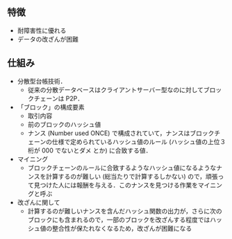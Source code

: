 ## 特徴
- 耐障害性に優れる
- データの改ざんが困難
## 仕組み
- 分散型台帳技術．
    - 従来の分散データベースはクライアントサーバー型なのに対してブロックチェーンは P2P．
- 「ブロック」の構成要素
    - 取引内容
    - 前のブロックのハッシュ値
    - ナンス (Number used ONCE)
    で構成されていて，ナンスはブロックチェーンの仕様で定められているハッシュ値のルール (ハッシュ値の上位３桁が 000 でないとダメ とか) に合致する値．
- マイニング
    - ブロックチェーンのルールに合致するようなハッシュ値になるようなナンスを計算するのが難しい (総当たりで計算するしかない) ので，頑張って見つけた人には報酬を与える．このナンスを見つける作業をマイニングと呼ぶ
- 改ざんに関して
    - 計算するのが難しいナンスを含んだハッシュ関数の出力が，さらに次のブロックにも含まれるので，一部のブロックを改ざんする程度ではハッシュ値の整合性が保たれなくなるため，改ざんが困難になる